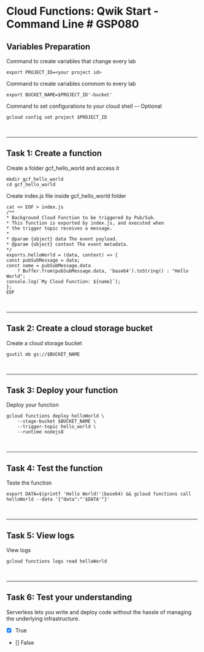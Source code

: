 # **Cloud Functions: Qwik Start - Command Line # GSP080**

## **Variables Preparation**

Command to create variables that change every lab

    export PROJECT_ID=<your project id>

Command to create variables commom to every lab

    export BUCKET_NAME=$PROJECT_ID'-bucket'

Command to set configurations to your cloud shell -- Optional

    gcloud config set project $PROJECT_ID

<br>

---

## **Task 1: Create a function**

Create a folder gcf_hello_world and access it

    mkdir gcf_hello_world
    cd gcf_hello_world

Create index.js file inside gcf_hello_world folder

    cat << EOF > index.js
    /**
    * Background Cloud Function to be triggered by Pub/Sub.
    * This function is exported by index.js, and executed when
    * the trigger topic receives a message.
    *
    * @param {object} data The event payload.
    * @param {object} context The event metadata.
    */
    exports.helloWorld = (data, context) => {
    const pubSubMessage = data;
    const name = pubSubMessage.data
        ? Buffer.from(pubSubMessage.data, 'base64').toString() : "Hello World";
    console.log(`My Cloud Function: ${name}`);
    };
    EOF

<br>

---

## **Task 2: Create a cloud storage bucket**

Create a cloud storage bucket

    gsutil mb gs://$BUCKET_NAME

<br>

---

## **Task 3: Deploy your function**

Deploy your function

    gcloud functions deploy helloWorld \
        --stage-bucket $BUCKET_NAME \
        --trigger-topic hello_world \
        --runtime nodejs8

<br>

---

## **Task 4: Test the function**

Teste the function

    export DATA=$(printf 'Hello World!'|base64) && gcloud functions call helloWorld --data '{"data":"'$DATA'"}'

<br>

---

## **Task 5: View logs**

View logs

    gcloud functions logs read helloWorld

<br>

---

## **Task 6: Test your understanding**

Serverless lets you write and deploy code without the hassle of managing the underlying infrastructure.

- [x] True
- [] False

<br>